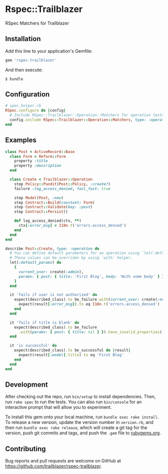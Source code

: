 # Rspec::Trailblazer

RSpec Matchers for Trailblazer

## Installation

Add this line to your application's Gemfile:

```ruby
gem 'rspec-trailblazer'
```

And then execute:

    $ bundle

## Configuration

```ruby
# spec_helper.rb
RSpec.configure do |config|
  # Include RSpec::Trailblazer::Operation::Matchers for operation tests
  config.include RSpec::Trailblazer::Operation::Matchers, type: :operation
end
```

## Examples

```ruby
class Post < ActiveRecord::Base
  class Form < Reform::Form
    property :title
    property :description
  end

  class Create < Trailblazer::Operation
    step Policy::Pundit(Post::Policy, :create?)
    failure :log_access_denied, fail_fast: true

    step Model(Post, :new)
    step Contract::Build(constant: Form)
    step Contract::Validate(key: :post)
    step Contract::Persist()

    def log_access_denied(ctx, **)
      ctx[:error_msg] = I18n.t('errors.access_denied')
    end
  end
end
```

```ruby
describe Post::Create, type: :operation do
  # You can define default parameters for an operation using `let(:default_params)`.
  # These values can be overriden by using `with` helper.
  let(:default_params) do
    {
      current_user: create(:admin),
      params: { post: { title: 'First Blog', body: 'With some body' } }
    }
  end

  it 'fails if user is not authorized' do
    expect(described_class).to be_failure.with(current_user: create(:non_admin)) do |result|
      expect(result[:error_msg]).to eq I18n.t('errors.access_denied')
    end
  end

  it 'fails if title is blank' do
    expect(described_class).to be_failure
      .with(params: { post: { title: nil } }).have_invalid_properties(:title)
  end

  it 'is successful' do
    expect(described_class).to be_successful do |result|
      expect(result[:model].title).to eq 'First Blog'
    end
  end
end
```

## Development

After checking out the repo, run `bin/setup` to install dependencies. Then, run `rake spec` to run the tests. You can also run `bin/console` for an interactive prompt that will allow you to experiment.

To install this gem onto your local machine, run `bundle exec rake install`. To release a new version, update the version number in `version.rb`, and then run `bundle exec rake release`, which will create a git tag for the version, push git commits and tags, and push the `.gem` file to [rubygems.org](https://rubygems.org).

## Contributing

Bug reports and pull requests are welcome on GitHub at https://github.com/trailblazer/rspec-trailblazer.

